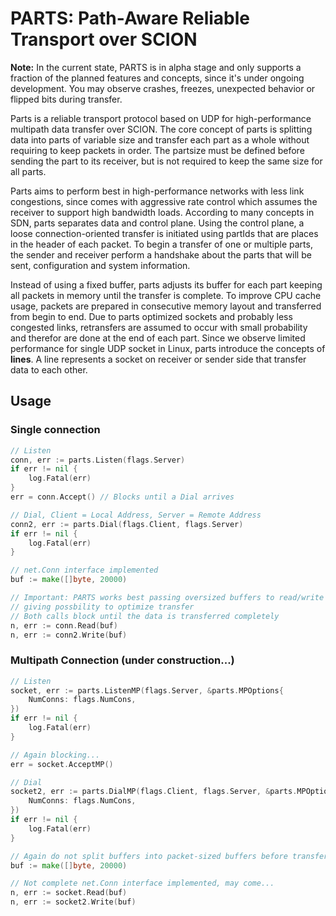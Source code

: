 # PARTS: Path-Aware Reliable Transport over SCION

**Note:** In the current state, PARTS is in alpha stage and only supports a fraction of the planned features and concepts, since it's under ongoing development. You may observe crashes, freezes, unexpected behavior or flipped bits during transfer. 

Parts is a reliable transport protocol based on UDP for high-performance multipath data transfer over SCION. The core concept of parts is splitting data into parts of variable size and transfer each part as a whole without requiring to keep packets in order. The partsize must be defined before sending the part to its receiver, but is not required to keep the same size for all parts. 

Parts aims to perform best in high-performance networks with less link congestions, since comes with aggressive rate control which assumes the receiver to support high bandwidth loads. According to many concepts in SDN, parts separates data and control plane. Using the control plane, a loose connection-oriented transfer is initiated using partIds that are places in the header of each packet. To begin a transfer of one or multiple parts, the sender and receiver perform a handshake about the parts that will be sent, configuration and system information. 

Instead of using a fixed buffer, parts adjusts its buffer for each part keeping all packets in memory until the transfer is complete.  To improve CPU cache usage, packets are prepared in consecutive memory layout and transferred from begin to end. Due to parts optimized sockets and probably less congested links, retransfers are assumed to occur with small probability and therefor are done at the end of each part. Since we observe limited performance for single UDP socket in Linux, parts introduce the concepts of **lines**. A line represents a socket on receiver or sender side that transfer data to each other. 

## Usage

### Single connection

```go
// Listen
conn, err := parts.Listen(flags.Server)
if err != nil {
    log.Fatal(err)
}
err = conn.Accept() // Blocks until a Dial arrives

// Dial, Client = Local Address, Server = Remote Address
conn2, err := parts.Dial(flags.Client, flags.Server) 
if err != nil {
    log.Fatal(err)
}

// net.Conn interface implemented
buf := make([]byte, 20000)

// Important: PARTS works best passing oversized buffers to read/write
// giving possbility to optimize transfer
// Both calls block until the data is transferred completely
n, err := conn.Read(buf)
n, err := conn2.Write(buf)
```

### Multipath Connection (under construction...)

```go
// Listen
socket, err := parts.ListenMP(flags.Server, &parts.MPOptions{
    NumConns: flags.NumCons,
})
if err != nil {
    log.Fatal(err)
}

// Again blocking...
err = socket.AcceptMP()

// Dial
socket2, err := parts.DialMP(flags.Client, flags.Server, &parts.MPOptions{
    NumConns: flags.NumCons,
})
if err != nil {
    log.Fatal(err)
}

// Again do not split buffers into packet-sized buffers before transferring them, transfer the whole buffer, parts does the rest
buf := make([]byte, 20000)

// Not complete net.Conn interface implemented, may come...
n, err := socket.Read(buf)
n, err := socket2.Write(buf)

```
